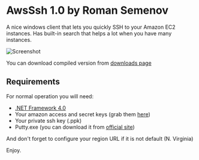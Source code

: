 AwsSsh 1.0 by Roman Semenov
===========================

A nice windows client that lets you quickly SSH to your Amazon EC2 instances. Has built-in search that helps a lot when you have many instances.

![Screenshot](https://raw.github.com/poma/AwsSsh/master/Screenshots/Screenshot1.png)

You can download compiled version from [downloads page](https://github.com/poma/AwsSsh/downloads)


Requirements
------------

For normal operation you will need:

* [.NET Framework 4.0](http://www.microsoft.com/en-us/download/details.aspx?id=17851)
* Your amazon access and secret keys (grab them [here](https://portal.aws.amazon.com/gp/aws/securityCredentials))
* Your private ssh key (.ppk)
* Putty.exe (you can download it from [official site](http://www.chiark.greenend.org.uk/~sgtatham/putty/download.html))

And don't forget to configure your region URL if it is not default (N. Virginia)

Enjoy.